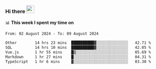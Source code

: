 ### Hi there <a href="https://www.gautamkrishnar.com/"><img src="https://media.giphy.com/media/hvRJCLFzcasrR4ia7z/giphy.gif" width="25px"></a>

📊 **This week I spent my time on**

<!--START_SECTION:waka-->

```txt
From: 02 August 2024 - To: 09 August 2024

Other        14 hrs 23 mins  ██████████▓░░░░░░░░░░░░░░   42.71 %
SQL          14 hrs 10 mins  ██████████▓░░░░░░░░░░░░░░   42.05 %
Vue.js       1 hr 55 mins    █▒░░░░░░░░░░░░░░░░░░░░░░░   05.69 %
Markdown     1 hr 27 mins    █░░░░░░░░░░░░░░░░░░░░░░░░   04.31 %
TypeScript   1 hr 6 mins     ▓░░░░░░░░░░░░░░░░░░░░░░░░   03.30 %
```

<!--END_SECTION:waka-->
